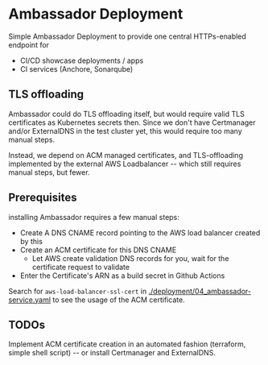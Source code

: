 # Ambassador Deployment

Simple Ambassador Deployment to provide one central HTTPs-enabled endpoint for 

- CI/CD showcase deployments / apps
- CI services (Anchore, Sonarqube)

## TLS offloading

Ambassador could do TLS offloading itself, but would require valid TLS certificates as Kubernetes secrets then.
Since we don't have Certmanager and/or ExternalDNS in the test cluster yet, this would require too many manual steps.

Instead, we depend on ACM managed certificates, and TLS-offloading implemented by the external AWS Loadbalancer -- which still requires manual steps, but fewer.

## Prerequisites

installing Ambassador requires a few manual steps:

- Create A DNS CNAME record pointing to the AWS load balancer created by this
- Create an ACM certificate for this DNS CNAME
  - Let AWS create validation DNS records for you, wait for the certificate request to validate
- Enter the Certificate's ARN as a build secret in Github Actions

Search for `aws-load-balancer-ssl-cert` in [./deployment/04_ambassador-service.yaml](./deployment/04_ambassador-service.yaml) to see the usage of the ACM certificate.

## TODOs

Implement ACM certificate creation in an automated fashion (terraform, simple shell script) -- or install Certmanager and ExternalDNS.
